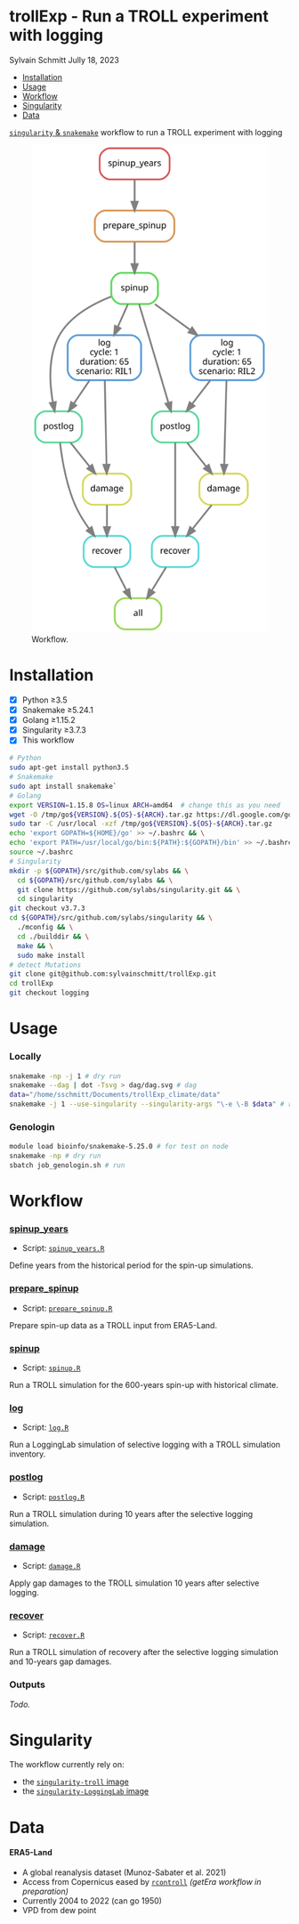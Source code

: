 trollExp - Run a TROLL experiment with logging
================
Sylvain Schmitt
Jully 18, 2023

- [Installation](#installation)
- [Usage](#usage)
- [Workflow](#workflow)
- [Singularity](#singularity)
- [Data](#data)

[`singularity` &
`snakemake`](https://github.com/sylvainschmitt/snakemake_singularity)
workflow to run a TROLL experiment with logging

<figure>
<img src="dag/dag.svg" alt="Workflow." />
<figcaption aria-hidden="true">Workflow.</figcaption>
</figure>

# Installation

- [x] Python ≥3.5
- [x] Snakemake ≥5.24.1
- [x] Golang ≥1.15.2
- [x] Singularity ≥3.7.3
- [x] This workflow

``` bash
# Python
sudo apt-get install python3.5
# Snakemake
sudo apt install snakemake`
# Golang
export VERSION=1.15.8 OS=linux ARCH=amd64  # change this as you need
wget -O /tmp/go${VERSION}.${OS}-${ARCH}.tar.gz https://dl.google.com/go/go${VERSION}.${OS}-${ARCH}.tar.gz && \
sudo tar -C /usr/local -xzf /tmp/go${VERSION}.${OS}-${ARCH}.tar.gz
echo 'export GOPATH=${HOME}/go' >> ~/.bashrc && \
echo 'export PATH=/usr/local/go/bin:${PATH}:${GOPATH}/bin' >> ~/.bashrc && \
source ~/.bashrc
# Singularity
mkdir -p ${GOPATH}/src/github.com/sylabs && \
  cd ${GOPATH}/src/github.com/sylabs && \
  git clone https://github.com/sylabs/singularity.git && \
  cd singularity
git checkout v3.7.3
cd ${GOPATH}/src/github.com/sylabs/singularity && \
  ./mconfig && \
  cd ./builddir && \
  make && \
  sudo make install
# detect Mutations
git clone git@github.com:sylvainschmitt/trollExp.git
cd trollExp
git checkout logging
```

# Usage

### Locally

``` bash
snakemake -np -j 1 # dry run
snakemake --dag | dot -Tsvg > dag/dag.svg # dag
data="/home/sschmitt/Documents/trollExp_climate/data"
snakemake -j 1 --use-singularity --singularity-args "\-e \-B $data" # run
```

### Genologin

``` bash
module load bioinfo/snakemake-5.25.0 # for test on node
snakemake -np # dry run
sbatch job_genologin.sh # run
```

# Workflow

### [spinup_years](https://github.com/sylvainschmitt/trollExp/blob/logging/rules/spinup_years.smk)

- Script:
  [`spinup_years.R`](https://github.com/sylvainschmitt/trollExp/blob/logging/scripts/spinup_years.R)

Define years from the historical period for the spin-up simulations.

### [prepare_spinup](https://github.com/sylvainschmitt/trollExp/blob/logging/rules/prepare_spinup.smk)

- Script:
  [`prepare_spinup.R`](https://github.com/sylvainschmitt/trollExp/blob/logging/scripts/prepare_spinupe.R)

Prepare spin-up data as a TROLL input from ERA5-Land.

### [spinup](https://github.com/sylvainschmitt/trollExp/blob/logging/rules/spinup.smk)

- Script:
  [`spinup.R`](https://github.com/sylvainschmitt/trollExp/blob/logging/scripts/spinup.R)

Run a TROLL simulation for the 600-years spin-up with historical
climate.

### [log](https://github.com/sylvainschmitt/trollExp/blob/logging/rules/log.smk)

- Script:
  [`log.R`](https://github.com/sylvainschmitt/trollExp/blob/logging/scripts/log.R)

Run a LoggingLab simulation of selective logging with a TROLL simulation
inventory.

### [postlog](https://github.com/sylvainschmitt/trollExp/blob/logging/rules/postlog.smk)

- Script:
  [`postlog.R`](https://github.com/sylvainschmitt/trollExp/blob/logging/scripts/postlog.R)

Run a TROLL simulation during 10 years after the selective logging
simulation.

### [damage](https://github.com/sylvainschmitt/trollExp/blob/logging/rules/damage.smk)

- Script:
  [`damage.R`](https://github.com/sylvainschmitt/trollExp/blob/logging/scripts/damage.R)

Apply gap damages to the TROLL simulation 10 years after selective
logging.

### [recover](https://github.com/sylvainschmitt/trollExp/blob/logging/rules/recover.smk)

- Script:
  [`recover.R`](https://github.com/sylvainschmitt/trollExp/blob/logging/scripts/recover.R)

Run a TROLL simulation of recovery after the selective logging
simulation and 10-years gap damages.

### Outputs

*Todo.*

# Singularity

The workflow currently rely on:

- the [`singularity-troll`
  image](https://github.com/sylvainschmitt/singularity-troll)
- the [`singularity-LoggingLab`
  image](https://github.com/sylvainschmitt/singularity-LoggingLab)

# Data

#### **ERA5-Land**

- A global reanalysis dataset (Munoz-Sabater et al. 2021)
- Access from Copernicus eased by
  [`rcontroll`](https://sylvainschmitt.github.io/rcontroll/articles/climate.html)
  *(getEra workflow in preparation)*
- Currently 2004 to 2022 (can go 1950)
- VPD from dew point
